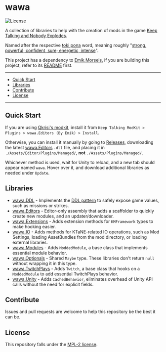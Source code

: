 # wawa

[![License](https://img.shields.io/github/license/Emik03/wawa.svg?style=flat)](https://github.com/Emik03/wawa/blob/main/LICENSE)

A collection of libraries to help with the creation of mods in the game [Keep Talking and Nobody Explodes](https://keeptalkinggame.com/).

Named after the respective [toki pona](https://tokipona.org/) word, meaning roughly "[strong, powerful; confident, sure; energetic, intense](https://linku.la)".

This project has a dependency to [Emik.Morsels](https://github.com/Emik03/Emik.Morsels), if you are building this project, refer to its [README](https://github.com/Emik03/Emik.Morsels/blob/main/README.md) first.

---

- [Quick Start](#quick-start)
- [Libraries](#libraries)
- [Contribute](#contribute)
- [License](#license)

---

## Quick Start

If you are using [Qkrisi's modkit](https://github.com/Qkrisi/ktanemodkit), install it from `Keep Talking ModKit > Plugins > wawa.Editors (By Emik) > Install`.

Otherwise, you can install it manually by going to [Releases](https://github.com/Emik03/wawa/releases), downloading the latest [wawa.Editors](https://github.com/Emik03/wawa/tree/main/wawa.Editors) `.dll` file, and placing it in `./Assets/Editor/Plugins/Managed/`, **not** `./Assets/Plugins/Managed/`.

Whichever method is used, wait for Unity to reload, and a new tab should appear named `wawa`. Hover over it, and download additional libraries as needed under `Update`.

## Libraries

- [wawa.DDL](https://github.com/Emik03/wawa/tree/main/wawa.DDL) - Implements the [DDL pattern](https://github.com/Emik03/.DDL#chapter-23-the-ddl-pattern) to safely expose game values, such as missions or strikes.
- [wawa.Editors](https://github.com/Emik03/wawa/tree/main/wawa.Editors) - Editor-only assembly that adds a scaffolder to quickly create new modules, and an updater/downloader.
- [wawa.Extensions](https://github.com/Emik03/wawa/tree/main/wawa.Extensions) - Adds extension methods for `KMFramework` types to make hooking easier.
- [wawa.IO](https://github.com/Emik03/wawa/tree/main/wawa.IO) - Adds methods for KTaNE-related IO operations, such as Mod Settings, loading AssetBundles from the mod directory, or loading external libraries.
- [wawa.Modules](https://github.com/Emik03/wawa/tree/main/wawa.Modules) - Adds `ModdedModule`, a base class that implements essential module behavior.
- [wawa.Optionals](https://github.com/Emik03/wawa/tree/main/wawa.Optionals) - Shared `Maybe` type. These libraries don't return `null` without wrapping it in this type.
- [wawa.TwitchPlays](https://github.com/Emik03/wawa/tree/main/wawa.TwitchPlays) - Adds `Twitch`, a base class that hooks on a `ModdedModule` to add essential TwitchPlays behavior.
- [wawa.Unity](https://github.com/Emik03/wawa/tree/main/wawa.Unity) - Adds `CachedBehavior`, eliminates overhead of Unity API calls without the need for explicit fields.

## Contribute

Issues and pull requests are welcome to help this repository be the best it can be.

## License

This repository falls under the [MPL-2 license](https://www.mozilla.org/en-US/MPL/2.0/).

